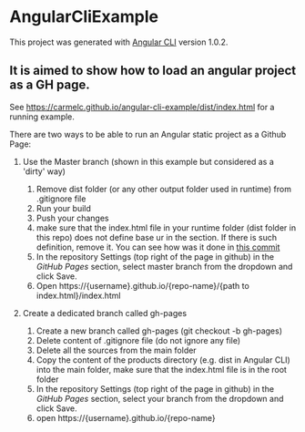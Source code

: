 # AngularCliExample

This project was generated with [Angular CLI](https://github.com/angular/angular-cli) version 1.0.2.

## It is aimed to show how to load an angular project as a GH page.

See https://carmelc.github.io/angular-cli-example/dist/index.html for a running example.

There are two ways to be able to run an Angular static project as a Github Page:

1. Use the Master branch (shown in this example but considered as a 'dirty' way)
   1. Remove dist folder (or any other output folder used in runtime) from .gitignore file
   2. Run your build
   3. Push your changes
   4. make sure that the index.html file in your runtime folder (dist folder in this repo) does not define base ur in the <head> section. If there is such definition, remove it.
You can see how was it done in [this commit](https://github.com/carmelc/angular-cli-example/commit/d83e38881ad327e1ae3855795d3037cdc934bb97)
   5. In the repository Settings (top right of the page in github) in the *GitHub Pages* section, select master branch from the dropdown and click Save.
   6. Open https://{username}.github.io/{repo-name}/{path to index.html}/index.html 

2. Create a dedicated branch called gh-pages
   1. Create a new branch called gh-pages (git checkout -b gh-pages)
   2. Delete content of .gitignore file (do not ignore any file)
   3. Delete all the sources from the main folder
   4. Copy the content of the products directory (e.g. dist in Angular CLI) into the main folder, make sure that the index.html file is in the root folder
   5. In the repository Settings (top right of the page in github) in the *GitHub Pages* section, select your branch from the dropdown and click Save.
   6. open https://{username}.github.io/{repo-name}
